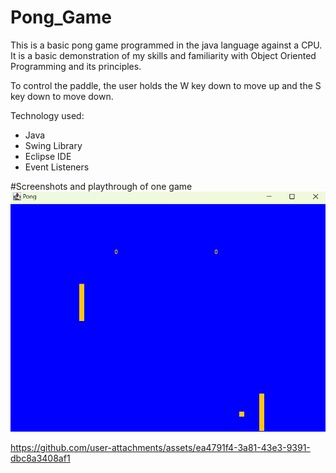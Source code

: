 # Pong_Game
This is a basic pong game programmed in the java language against a CPU. It is a basic demonstration of my skills and familiarity with Object Oriented Programming and its principles. 

To control the paddle, the user holds the W key down to move up and the S key down to move down. 

Technology used:
- Java
- Swing Library
- Eclipse IDE
- Event Listeners


#Screenshots and playthrough of one game
![Alt text](game.png)

https://github.com/user-attachments/assets/ea4791f4-3a81-43e3-9391-dbc8a3408af1



